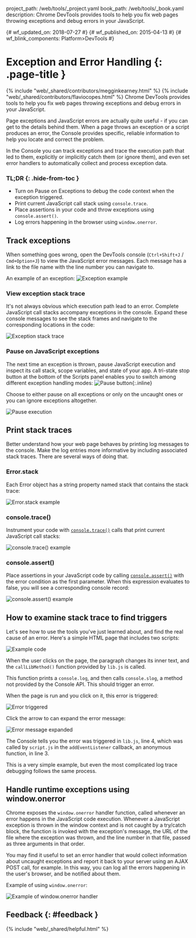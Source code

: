 project_path: /web/tools/_project.yaml book_path: /web/tools/_book.yaml description: Chrome DevTools provides tools to help you fix web pages throwing exceptions and debug errors in your JavaScript.

{# wf_updated_on: 2018-07-27 #} {# wf_published_on: 2015-04-13 #} {# wf_blink_components: Platform>DevTools #}

# Exception and Error Handling {: .page-title }

{% include "web/_shared/contributors/megginkearney.html" %} {% include "web/_shared/contributors/flaviocopes.html" %} Chrome DevTools provides tools to help you fix web pages throwing exceptions and debug errors in your JavaScript.

Page exceptions and JavaScript errors are actually quite useful - if you can get to the details behind them. When a page throws an exception or a script produces an error, the Console provides specific, reliable information to help you locate and correct the problem.

In the Console you can track exceptions and trace the execution path that led to them, explicitly or implicitly catch them (or ignore them), and even set error handlers to automatically collect and process exception data.

### TL;DR {: .hide-from-toc }

- Turn on Pause on Exceptions to debug the code context when the exception triggered.
- Print current JavaScript call stack using `console.trace`.
- Place assertions in your code and throw exceptions using `console.assert()`.
- Log errors happening in the browser using `window.onerror`.

## Track exceptions

When something goes wrong, open the DevTools console (`Ctrl+Shift+J` / `Cmd+Option+J`) to view the JavaScript error messages. Each message has a link to the file name with the line number you can navigate to.

An example of an exception: ![Exception example](images/track-exceptions-tracking-exceptions.jpg)

### View exception stack trace

It's not always obvious which execution path lead to an error. Complete JavaScript call stacks accompany exceptions in the console. Expand these console messages to see the stack frames and navigate to the corresponding locations in the code:

![Exception stack trace](images/track-exceptions-exception-stack-trace.jpg)

### Pause on JavaScript exceptions

The next time an exception is thrown, pause JavaScript execution and inspect its call stack, scope variables, and state of your app. A tri-state stop button at the bottom of the Scripts panel enables you to switch among different exception handling modes: ![Pause button](images/track-exceptions-pause-gray.png){:.inline}

Choose to either pause on all exceptions or only on the uncaught ones or you can ignore exceptions altogether.

![Pause execution](images/track-exceptions-pause-execution.jpg)

## Print stack traces

Better understand how your web page behaves by printing log messages to the console. Make the log entries more informative by including associated stack traces. There are several ways of doing that.

### Error.stack

Each Error object has a string property named stack that contains the stack trace:

![Error.stack example](images/track-exceptions-error-stack.jpg)

### console.trace()

Instrument your code with [`console.trace()`](./console-reference#consoletraceobject) calls that print current JavaScript call stacks:

![console.trace() example](images/track-exceptions-console-trace.jpg)

### console.assert()

Place assertions in your JavaScript code by calling [`console.assert()`](./console-reference#consoleassertexpression-object) with the error condition as the first parameter. When this expression evaluates to false, you will see a corresponding console record:

![console.assert() example](images/track-exceptions-console-assert.jpg)

## How to examine stack trace to find triggers

Let's see how to use the tools you've just learned about, and find the real cause of an error. Here's a simple HTML page that includes two scripts:

![Example code](images/track-exceptions-example-code.png)

When the user clicks on the page, the paragraph changes its inner text, and the `callLibMethod()` function provided by `lib.js` is called.

This function prints a `console.log`, and then calls `console.slog`, a method not provided by the Console API. This should trigger an error.

When the page is run and you click on it, this error is triggered:

![Error triggered](images/track-exceptions-example-error-triggered.png)

Click the arrow to can expand the error message:

![Error message expanded](images/track-exceptions-example-error-message-expanded.png)

The Console tells you the error was triggered in `lib.js`, line 4, which was called by `script.js` in the `addEventListener` callback, an anonymous function, in line 3.

This is a very simple example, but even the most complicated log trace debugging follows the same process.

## Handle runtime exceptions using window.onerror

Chrome exposes the `window.onerror` handler function, called whenever an error happens in the JavaScript code execution. Whenever a JavaScript exception is thrown in the window context and is not caught by a try/catch block, the function is invoked with the exception's message, the URL of the file where the exception was thrown, and the line number in that file, passed as three arguments in that order.

You may find it useful to set an error handler that would collect information about uncaught exceptions and report it back to your server using an AJAX POST call, for example. In this way, you can log all the errors happening in the user's browser, and be notified about them.

Example of using `window.onerror`:

![Example of window.onerror handler](images/runtime-exceptions-window-onerror.jpg)

## Feedback {: #feedback }

{% include "web/_shared/helpful.html" %}
